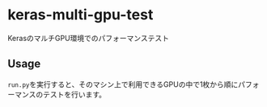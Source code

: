 # keras-multi-gpu-test
KerasのマルチGPU環境でのパフォーマンステスト

## Usage
`run.py`を実行すると、そのマシン上で利用できるGPUの中で1枚から順にパフォーマンスのテストを行います。
